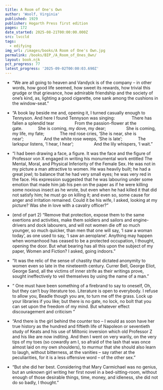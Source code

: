 ```yaml
---
title: A Room of One's Own
author: 'Woolf, Virginia'
published: 1929
publisher: Hogarth Press first edition
pages: 172
date_started: 2025-08-21T00:00:00.000Z
src: lvccld
tags:
  - edifying
img_url: /images/books/A Room of One's Own.jpg
permalink: /books/BIP_/A_Room_of_Ones_Own/
layout: book.njk
pct_progress: 77
latest_progress: '2025-09-02T00:00:03.690Z'
---
```

 
* <span meta="11.2@2025-08-25T15:39:42.556Z"></span> “We are all going to heaven and Vandyck is of the company – in other words, how good life seemed, how sweet its rewards, how trivial this grudge or that grievance, how admirable friendship and the society of one’s kind, as, lighting a good cigarette, one sank among the cushions in the window-seat.”

* <span meta="11.8@2025-08-25T15:49:08.592Z"></span> “A book lay beside me and, opening it, I turned casually enough to Tennyson. And here I found Tennyson was singing:
             There has fallen a splendid tear                 From the passion-flower at the gate.             She is coming, my dove, my dear;                 She is coming, my life, my fate;             The red rose cries, ‘She is near, she is near’;                 And the white rose weeps, ‘She is late’;             The larkspur listens, ‘I hear, I hear’;                 And the lily whispers, ‘I wait.”

* <span meta="26.7@2025-08-26T15:00:08.468Z"></span> “I had been drawing a face, a figure. It was the face and the figure of Professor von X engaged in writing his monumental work entitled The Mental, Moral, and Physical Inferiority of the Female Sex. He was not in my picture a man attractive to women. He was heavily built; he had a great jowl; to balance that he had very small eyes; he was very red in the face. His expression suggested that he was labouring under some emotion that made him jab his pen on the paper as if he were killing some noxious insect as he wrote, but even when he had killed it that did not satisfy him; he must go on killing it; and even so, some cause for anger and irritation remained. Could it be his wife, I asked, looking at my picture? Was she in love with a cavalry officer?”

* <span meta="34.8@2025-08-26T23:05:26.438Z"></span> (end of part 2) “Remove that protection, expose them to the same exertions and activities, make them soldiers and sailors and engine-drivers and dock labourers, and will not women die off so much younger, so much quicker, than men that one will say, ‘I saw a woman today’, as one used to say, ‘I saw an aeroplane’. Anything may happen when womanhood has ceased to be a protected occupation, I thought, opening the door. But what bearing has all this upon the subject of my paper, Women and Fiction? I asked, going indoors.”

* <span meta="42.2@2025-08-29T02:02:49.326Z"></span> “It was the relic of the sense of chastity that dictated anonymity to women even so late in the nineteenth century. Currer Bell, George Eliot, George Sand, all the victims of inner strife as their writings prove, sought ineffectively to veil themselves by using the name of a man.”

* <span meta="62.7@2025-09-01T02:55:47.328Z"></span> “ One must have been something of a firebrand to say to oneself, Oh, but they can’t buy literature too. Literature is open to everybody. I refuse to allow you, Beadle though you are, to turn me off the grass. Lock up your libraries if you like; but there is no gate, no lock, no bolt that you can set upon the freedom of my mind.
But whatever effect discouragement and criticism ”

* <span meta="79.5@2025-09-01T23:13:08.964Z"></span> “And there is the girl behind the counter too – I would as soon have her true history as the hundred and fiftieth life of Napoleon or seventieth study of Keats and his use of Miltonic inversion which old Professor Z and his like are now inditing. And then I went on very warily, on the very tips of my toes (so cowardly am I, so afraid of the lash that was once almost laid on my own shoulders), to murmur that she should also learn to laugh, without bitterness, at the vanities – say rather at the peculiarities, for it is a less offensive word – of the other sex.”

* <span meta="77@2025-09-02T00:00:03.690Z"></span> “But she did her best. Considering that Mary Carmichael was no genius, but an unknown girl writing her first novel in a bed-sitting-room, without enough of those desirable things, time, money, and idleness, she did not do so badly, I thought.”
